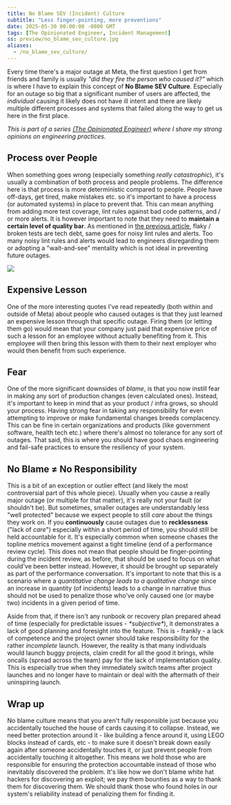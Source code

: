 ```yaml
---
title: No Blame SEV (Incident) Culture
subtitle: "Less finger-pointing, more preventions"
date: 2025-05-30 00:00:00 -0800 GMT
tags: [The Opinionated Engineer, Incident Management]
ss: preview/no_blame_sev_culture.jpg
aliases:
  - /no_blame_sev_culture/
---
```


Every time there's a major outage at Meta, the first question I get from friends and family is usually _"did they fire the person who caused it?"_ which is where I have to explain this concept of **No Blame SEV Culture**. Especially for an outage so big that a significant number of users are affected, the _individual_ causing it likely does not have ill intent and there are likely multiple different processes and systems that failed along the way to get us here in the first place.

_This is part of a series [(The Opinionated Engineer)](/blog/2025-05-04-the-opinionated-engineer/) where I share my strong opinions on engineering practices._

## Process over People

When something goes wrong (especially something _really catastrophic_), it's usually a combination of both process and people problems. The difference here is that process is more deterministic compared to people. People have off-days, get tired, make mistakes etc. so it's important to have a process (or automated systems) in place to prevent that. This can mean anything from adding more test coverage, lint rules against bad code patterns, and / or more alerts. It is however important to note that they need to **maintain a certain level of quality bar**. As mentioned in [the previous article](/blog/2025-05-04-push-fearlessly-with-automated-testing/#broken-tests), flaky / broken tests are tech debt, same goes for noisy lint rules and alerts. Too many noisy lint rules and alerts would lead to engineers disregarding them or adopting a "wait-and-see" mentality which is not ideal in preventing future outages.

![](/blog/img/sev_review_trifecta.jpeg)

## Expensive Lesson

One of the more interesting quotes I've read repeatedly (both within and outside of Meta) about people who caused outages is that they just learned an expensive lesson through that specific outage. Firing them (or letting them go) would mean that your company just paid that expensive price of such a lesson for an employee without actually benefiting from it. This employee will then bring this lesson with them to their next employer who would then benefit from such experience.

## Fear

One of the more significant downsides of _blame_, is that you now instill fear in making any sort of production changes (even calculated ones). Instead, it's important to keep in mind that as your product / infra grows, so should your process. Having strong fear in taking any responsibility for even attempting to improve or make fundamental changes breeds complacency. This can be fine in certain organizations and products (like government software, health tech etc.) where there's almost no tolerance for any sort of outages. That said, this is where you should have good chaos engineering and fail-safe practices to ensure the resiliency of your system.

## No Blame ≠ No Responsibility

This is a bit of an exception or outlier effect (and likely the most controversial part of this whole piece). Usually when you cause a really major outage (or multiple for that matter), it's really not your fault (or shouldn't be). But sometimes, smaller outages are understandably less "well protected" because we expect people to still _care_ about the things they work on. If you **continuously** cause outages due to **recklessness** ("lack of _care_") especially within a short period of time, you should still be held accountable for it. It's especially common when someone chases the topline metrics movement against a tight timeline (end of a performance review cycle). This does not mean that people should be finger-pointing during the incident review, as before, that should be used to focus on what could've been better instead. However, it should be brought up separately as part of the performance conversation. It's important to note that this is a scenario where a _quantitative change leads to a qualitative change_ since an increase in quantity (of incidents) leads to a change in narrative thus should not be used to penalize those who've only caused one (or maybe two) incidents in a given period of time.

Aside from that, if there isn't any runbook or recovery plan prepared ahead of time (especially for predictable issues - _\*subjective\*_), it demonstrates a lack of good planning and foresight into the feature. This is - frankly - a lack of competence and the project owner should take responsibility for the rather _incomplete_ launch. However, the reality is that many individuals would launch buggy projects, claim credit for all the good it brings, while oncalls (spread across the team) pay for the lack of implementation quality. This is especially true when they immediately switch teams after project launches and no longer have to maintain or deal with the aftermath of their uninspiring launch.

## Wrap up

No blame culture means that you aren't fully responsible just because you accidentally touched the house of cards causing it to collapse. Instead, we need better protection around it - like building a fence around it, using LEGO blocks instead of cards, etc - to make sure it doesn't break down easily again after someone accidentally touches it, or just prevent people from accidentally touching it altogether. This means we hold those who are responsible for ensuring the protection accountable instead of those who inevitably discovered the problem. It's like how we don't blame white hat hackers for discovering an exploit; we pay them bounties as a way to thank them for discovering them. We should thank those who found holes in our system's reliability instead of penalizing them for finding it.